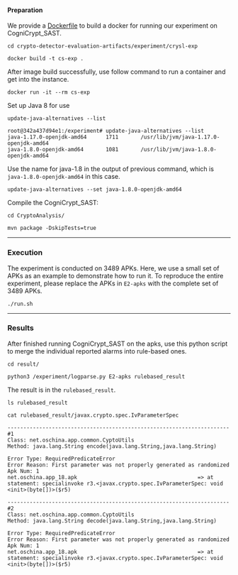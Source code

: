 #### Preparation

We provide a [Dockerfile](./Dockerfile) to build a docker for running our experiment on CogniCrypt_SAST. 

```
cd crypto-detector-evaluation-artifacts/experiment/crysl-exp

docker build -t cs-exp .
```



After image build successfully, use follow command to run a container and get into the instance.

```
docker run -it --rm cs-exp
```



Set up Java 8 for use

```
update-java-alternatives --list
```
```
root@342a437d94e1:/experiment# update-java-alternatives --list
java-1.17.0-openjdk-amd64      1711       /usr/lib/jvm/java-1.17.0-openjdk-amd64
java-1.8.0-openjdk-amd64       1081       /usr/lib/jvm/java-1.8.0-openjdk-amd64
```

Use the name for java-1.8 in the output of previous command, which is `java-1.8.0-openjdk-amd64` in this case.
```
update-java-alternatives --set java-1.8.0-openjdk-amd64
```



Compile the CogniCrypt_SAST:

```
cd CryptoAnalysis/

mvn package -DskipTests=true
```



---

### Execution

The experiment is conducted on 3489 APKs. Here, we use a small set of APKs as an example to demonstrate how to run it. To reproduce the entire experiment, please replace the APKs in `E2-apks` with the complete set of 3489 APKs.

```
./run.sh
```



---

### Results

After finished running CogniCrypt_SAST on the apks, use this python script to merge the individual reported alarms into rule-based ones.

```
cd result/

python3 /experiment/logparse.py E2-apks rulebased_result
```



The result is in the `rulebased_result`.

```
ls rulebased_result

cat rulebased_result/javax.crypto.spec.IvParameterSpec
```

```
----------------------------------------------------------------------
#1
Class: net.oschina.app.common.CyptoUtils
Method: java.lang.String encode(java.lang.String,java.lang.String)

Error Type: RequiredPredicateError
Error Reason: First parameter was not properly generated as randomized
Apk Num: 1
net.oschina.app_18.apk                                      => at statement: specialinvoke r3.<javax.crypto.spec.IvParameterSpec: void <init>(byte[])>($r5)

----------------------------------------------------------------------
#2
Class: net.oschina.app.common.CyptoUtils
Method: java.lang.String decode(java.lang.String,java.lang.String)

Error Type: RequiredPredicateError
Error Reason: First parameter was not properly generated as randomized
Apk Num: 1
net.oschina.app_18.apk                                      => at statement: specialinvoke r3.<javax.crypto.spec.IvParameterSpec: void <init>(byte[])>($r5)
```

